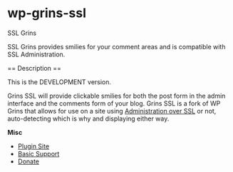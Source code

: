 wp-grins-ssl
=======================

SSL Grins

SSL Grins provides smilies for your comment areas and is compatible with SSL Administration.


== Description ==

This is the DEVELOPMENT version.

Grins SSL will provide clickable smilies for both the post form in the admin interface and the comments form of your blog. Grins SSL is a fork of WP Grins that allows for use on a site using [Administration over SSL](http://codex.wordpress.org/Administration_Over_SSL) or not, auto-detecting which is why and displaying either way.

**Misc**

* [Plugin Site](http://halfelf.org/plugins/wp-grins-ssl/)
* [Basic Support](http://wordpress.org/support/plugin/wp-grins-ssl)
* [Donate](https://store.halfelf.org/donate/)